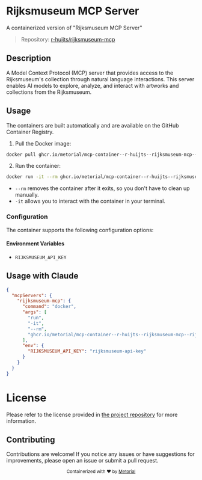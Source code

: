 
# Rijksmuseum MCP Server

A containerized version of "Rijksmuseum MCP Server"

> Repository: [r-huijts/rijksmuseum-mcp](https://github.com/r-huijts/rijksmuseum-mcp)

## Description

A Model Context Protocol (MCP) server that provides access to the Rijksmuseum's collection through natural language interactions. This server enables AI models to explore, analyze, and interact with artworks and collections from the Rijksmuseum.


## Usage

The containers are built automatically and are available on the GitHub Container Registry.

1. Pull the Docker image:

```bash
docker pull ghcr.io/metorial/mcp-container--r-huijts--rijksmuseum-mcp--rijksmuseum-mcp
```

2. Run the container:

```bash
docker run -it --rm ghcr.io/metorial/mcp-container--r-huijts--rijksmuseum-mcp--rijksmuseum-mcp 
```

- `--rm` removes the container after it exits, so you don't have to clean up manually.
- `-it` allows you to interact with the container in your terminal.


### Configuration

The container supports the following configuration options:




#### Environment Variables

- `RIJKSMUSEUM_API_KEY`




## Usage with Claude

```json
{
  "mcpServers": {
    "rijksmuseum-mcp": {
      "command": "docker",
      "args": [
        "run",
        "-it",
        "--rm",
        "ghcr.io/metorial/mcp-container--r-huijts--rijksmuseum-mcp--rijksmuseum-mcp"
      ],
      "env": {
        "RIJKSMUSEUM_API_KEY": "rijksmuseum-api-key"
      }
    }
  }
}
```

# License

Please refer to the license provided in [the project repository](https://github.com/r-huijts/rijksmuseum-mcp) for more information.

## Contributing

Contributions are welcome! If you notice any issues or have suggestions for improvements, please open an issue or submit a pull request.

<div align="center">
  <sub>Containerized with ❤️ by <a href="https://metorial.com">Metorial</a></sub>
</div>
  